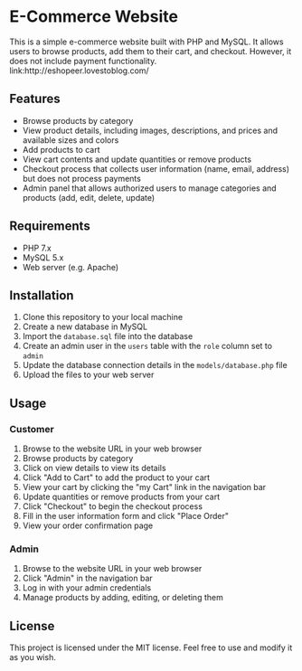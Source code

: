 <!DOCTYPE html> <html> <head> <meta charset="UTF-8">  </head> <body> <h1>E-Commerce Website</h1> <p>This is a simple e-commerce website built with PHP and MySQL. It allows users to browse products, add them to their cart, and checkout. However, it does not include payment functionality.</br> link:http://eshopeer.lovestoblog.com/</p> <h2>Features</h2> <ul> <li>Browse products by category</li> <li>View product details, including images, descriptions, and prices and available sizes and colors</li> <li>Add products to cart</li> <li>View cart contents and update quantities or remove products</li> <li>Checkout process that collects user information (name, email, address) but does not process payments</li> <li>Admin panel that allows authorized users to manage categories and products (add, edit, delete, update)</li> </ul> <h2>Requirements</h2> <ul> <li>PHP 7.x</li> <li>MySQL 5.x</li> <li>Web server (e.g. Apache)</li> </ul> <h2>Installation</h2> <ol> <li>Clone this repository to your local machine</li> <li>Create a new database in MySQL</li> <li>Import the <code>database.sql</code> file into the database</li> <li>Create an admin user in the <code>users</code> table with the <code>role</code> column set to <code>admin</code></li> <li>Update the database connection details in the <code>models/database.php</code> file</li> <li>Upload the files to your web server</li> </ol> <h2>Usage</h2> <h3>Customer</h3> <ol> <li>Browse to the website URL in your web browser</li> <li>Browse products by category </li> <li>Click on view details to view its details</li> <li>Click "Add to Cart" to add the product to your cart</li> <li>View your cart by clicking the "my Cart" link in the navigation bar</li> <li>Update quantities or remove products from your cart</li> <li>Click "Checkout" to begin the checkout process</li> <li>Fill in the user information form and click "Place Order"</li> <li>View your order confirmation page</li> </ol> <h3>Admin</h3> <ol> <li>Browse to the website URL in your web browser</li> <li>Click "Admin" in the navigation bar</li> <li>Log in with your admin credentials</li> <li>Manage products by adding, editing, or deleting them</li> </ol> <h2>License</h2> <p>This project is licensed under the MIT license. Feel free to use and modify it as you wish.</p> </body> </html>
